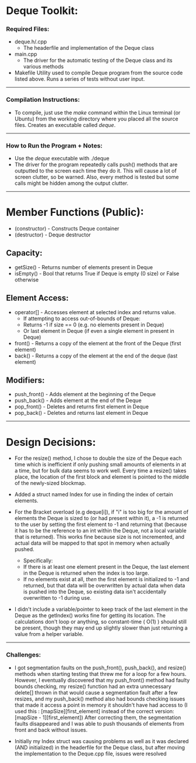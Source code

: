 # Deque Toolkit:
### Required Files:
- deque.h/.cpp
  - The headerfile and implementation of the Deque class
- main.cpp
  - The driver for the automatic testing of the Deque class and its various methods
- Makefile
  Utility used to compile Deque program from the source code listed above. Runs a series of tests without user input.
-------
### Compilation Instructions:
- To compile, just use the *make* command within the Linux terminal (or Ubuntu) from the working directory where you placed all the source files. Creates an executable called *deque*. 
-------
### How to Run the Program + Notes:
- Use the *deque* executable with ./deque
- The driver for the program repeatedly calls push() methods that are outputted to the screen each time they do it. This will cause a lot of screen clutter, so be warned. Also, every method is tested but some calls might be hidden among the output clutter. 
-------
# Member Functions (Public):
- (constructor) - Constructs Deque container
- (destructor) - Deque destructor

## Capacity:
- getSize() - Returns number of elements present in Deque
- isEmpty() - Bool that returns True if Deque is empty (0 size) or False otherwise

## Element Access:
- operator[] - Accesses element at selected index and returns value. 
  - If attempting to access out-of-bounds of Deque: 
   - Returns -1 if size == 0 (e.g. no elements present in Deque)
   - Or last element in Deque (if even a single element in present in Deque)
- front() - Returns a copy of the element at the front of the Deque (first element)
- back() - Returns a copy of the element at the end of the deque (last element)

## Modifiers:
- push_front() - Adds element at the beginning of the Deque
- push_back() - Adds element at the end of the Deque
- pop_front() - Deletes and returns first element in Deque
- pop_back() - Deletes and returns last element in Deque
-------
# Design Decisions:
 - For the resize() method, I chose to double the size of the Deque each time which is inefficient if only pushing small amounts of elements in at a time, but for bulk data seems to work well. Every time a resize() takes place, the location of the first block and element is pointed to the middle of the newly-sized blockmap.
 
 - Added a struct named Index for use in finding the index of certain elements.
 
 - For the Bracket overload (e.g deque[i]), if "i" is too big for the amount of elements the Deque is sized to (or had present within it), a -1 is returned to the user by setting the first element to -1 and returning that (because it has to be the reference to an int within the Deque, not a local variable that is returned). This works fine because size is not incremented, and actual data will be mapped to that spot in memory when actually pushed.
    - Specifically: 
    - If there is at least one element present in the Deque, the last element in the Deque is returned when the index is too large. 
    - If no elements exist at all, *then* the first element is initialized to -1 and returned, but that data will be overwritten by actual data when data is pushed into the Deque, so existing data isn't accidentally overwritten to -1 during use.

- I didn't include a variable/pointer to keep track of the last element in the Deque as the getIndex() works fine for getting its location. The calculations don't loop or anything, so constant-time ( O(1) ) should still be present, though they may end up slightly slower than just returning a value from a helper variable.
-------
### Challenges: 
 - I got segmentation faults on the push_front(), push_back(), and resize() methods when starting testing that threw me for a loop for a few hours. However, I eventually discovered that my push_front() method had faulty bounds checking, my resize() function had an extra unnecessary delete[] thrown in that would cause a segmentation fault after a few resizes, and my push_back() method also had bounds checking issues that made it access a point in memory it shouldn't have had access to (I used this : [mapSize][first_element] instead of the correct version: [mapSize - 1][first_element]) After correcting them, the segmentation faults disappeared and I was able to push thousands of elements from front and back without issues.
 
 - Initially my Index struct was causing problems as well as it was declared (AND initialized) in the headerfile for the Deque class, but after moving the implementation to the Deque.cpp file, issues were resolved
 
